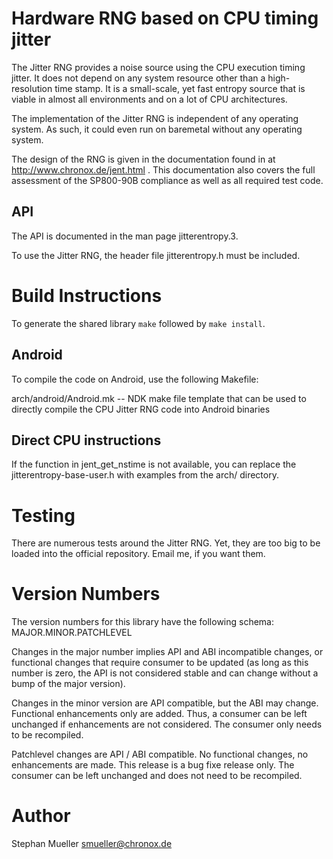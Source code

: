 Hardware RNG based on CPU timing jitter
=======================================

The Jitter RNG provides a noise source using the CPU execution timing jitter.
It does not depend on any system resource other than a high-resolution time
stamp. It is a small-scale, yet fast entropy source that is viable in almost
all environments and on a lot of CPU architectures.

The implementation of the Jitter RNG is independent of any operating system.
As such, it could even run on baremetal without any operating system.

The design of the RNG is given in the documentation found in at
http://www.chronox.de/jent.html . This documentation also covers the full
assessment of the SP800-90B compliance as well as all required test code.

API
---

The API is documented in the man page jitterentropy.3.

To use the Jitter RNG, the header file jitterentropy.h must be included.

Build Instructions
==================

To generate the shared library `make` followed by `make install`.

Android
-------

To compile the code on Android, use the following Makefile:

arch/android/Android.mk	-- NDK make file template that can be used to directly
			   compile the CPU Jitter RNG code into Android binaries

Direct CPU instructions
-----------------------

If the function in jent_get_nstime is not available, you can replace the
jitterentropy-base-user.h with examples from the arch/ directory.

Testing
=======

There are numerous tests around the Jitter RNG. Yet, they are too big to be
loaded into the official repository. Email me, if you want them.

Version Numbers
===============
The version numbers for this library have the following schema:
MAJOR.MINOR.PATCHLEVEL

Changes in the major number implies API and ABI incompatible changes, or
functional changes that require consumer to be updated (as long as this
number is zero, the API is not considered stable and can change without a
bump of the major version).

Changes in the minor version are API compatible, but the ABI may change.
Functional enhancements only are added. Thus, a consumer can be left
unchanged if enhancements are not considered. The consumer only needs to
be recompiled.

Patchlevel changes are API / ABI compatible. No functional changes, no
enhancements are made. This release is a bug fixe release only. The
consumer can be left unchanged and does not need to be recompiled.

Author
======
Stephan Mueller <smueller@chronox.de>
